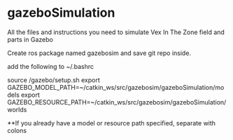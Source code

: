 # gazeboSimulation
All the files and instructions you need to simulate Vex In The Zone field and parts in Gazebo

Create ros package named gazebosim and save git repo inside.

add the following to ~/.bashrc

source <install path>/gazebo/setup.sh
export GAZEBO_MODEL_PATH=~/catkin_ws/src/gazebosim/gazeboSimulation/models
export GAZEBO_RESOURCE_PATH=~/catkin_ws/src/gazebosim/gazeboSimulation/worlds

**If you already have a model or resource path specified, separate with colons
